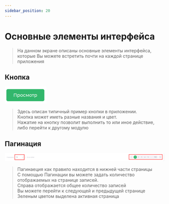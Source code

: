```yaml
---
sidebar_position: 20
---
```


# Основные элементы интерфейса

>На данном экране описаны основные элементы интерфейса, которые Вы можете встретить почти на каждой странице приложения

## Кнопка
<a id="button"></a>
![Пример кнопки](../cardPatient/assets/card-patient-view/buttons/view-btn.png)  

> Здесь описан типичный пример кнопки в приложении.  
> Кнопка может иметь разные названия и цвет.  
> Нажатие на кнопку позволит выполнить то или иное действие, либо перейти к другому модулю

## Пагинация
<a id="pagination"></a>
![Пример пагинации](../cardPatient/assets/card-patient/pagination.png)

> Пагинаеция как правило находится в нижней части страницы  
> С помощью Пагинации вы можете задать количество отображаемых на странице записей.  
> Справа отображается общее количество записей  
> Вы можете перейти к следующей и предыдущей странице  
> Зеленым цветом выделена активная страница  

